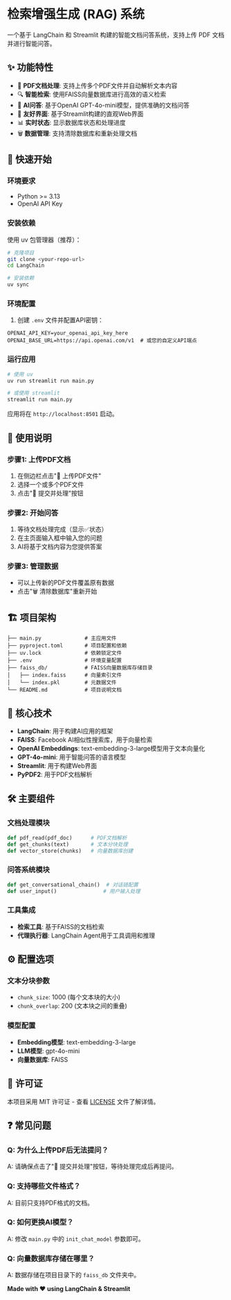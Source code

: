 # 检索增强生成 (RAG) 系统

一个基于 LangChain 和 Streamlit 构建的智能文档问答系统，支持上传 PDF 文档并进行智能问答。

## ✨ 功能特性

- 📄 **PDF文档处理**: 支持上传多个PDF文件并自动解析文本内容
- 🔍 **智能检索**: 使用FAISS向量数据库进行高效的语义检索
- 🤖 **AI问答**: 基于OpenAI GPT-4o-mini模型，提供准确的文档问答
- 💬 **友好界面**: 基于Streamlit构建的直观Web界面
- 📊 **实时状态**: 显示数据库状态和处理进度
- 🗑️ **数据管理**: 支持清除数据库和重新处理文档

## 🚀 快速开始

### 环境要求

- Python >= 3.13
- OpenAI API Key

### 安装依赖

使用 uv 包管理器（推荐）：

```bash
# 克隆项目
git clone <your-repo-url>
cd LangChain

# 安装依赖
uv sync
```

### 环境配置

1. 创建 `.env` 文件并配置API密钥：

```env
OPENAI_API_KEY=your_openai_api_key_here
OPENAI_BASE_URL=https://api.openai.com/v1  # 或您的自定义API端点
```

### 运行应用

```bash
# 使用 uv
uv run streamlit run main.py

# 或使用 streamlit
streamlit run main.py
```

应用将在 `http://localhost:8501` 启动。

## 📖 使用说明

### 步骤1: 上传PDF文档
1. 在侧边栏点击"📎 上传PDF文件"
2. 选择一个或多个PDF文件
3. 点击"🚀 提交并处理"按钮

### 步骤2: 开始问答
1. 等待文档处理完成（显示✅状态）
2. 在主页面输入框中输入您的问题
3. AI将基于文档内容为您提供答案

### 步骤3: 管理数据
- 可以上传新的PDF文件覆盖原有数据
- 点击"🗑️ 清除数据库"重新开始

## 🏗️ 项目架构

```
├── main.py              # 主应用文件
├── pyproject.toml       # 项目配置和依赖
├── uv.lock              # 依赖锁定文件
├── .env                 # 环境变量配置
├── faiss_db/            # FAISS向量数据库存储目录
│   ├── index.faiss      # 向量索引文件
│   └── index.pkl        # 元数据文件
└── README.md            # 项目说明文档
```

## 🔧 核心技术

- **LangChain**: 用于构建AI应用的框架
- **FAISS**: Facebook AI相似性搜索库，用于向量检索
- **OpenAI Embeddings**: text-embedding-3-large模型用于文本向量化
- **GPT-4o-mini**: 用于智能问答的语言模型
- **Streamlit**: 用于构建Web界面
- **PyPDF2**: 用于PDF文档解析

## 🛠️ 主要组件

### 文档处理模块
```python
def pdf_read(pdf_doc)      # PDF文档解析
def get_chunks(text)       # 文本分块处理
def vector_store(chunks)   # 向量数据库创建
```

### 问答系统模块
```python
def get_conversational_chain()  # 对话链配置
def user_input()               # 用户输入处理
```

### 工具集成
- **检索工具**: 基于FAISS的文档检索
- **代理执行器**: LangChain Agent用于工具调用和推理

## ⚙️ 配置选项

### 文本分块参数
- `chunk_size`: 1000 (每个文本块的大小)
- `chunk_overlap`: 200 (文本块之间的重叠)

### 模型配置
- **Embedding模型**: text-embedding-3-large
- **LLM模型**: gpt-4o-mini
- **向量数据库**: FAISS

## 📝 许可证

本项目采用 MIT 许可证 - 查看 [LICENSE](LICENSE) 文件了解详情。

## ❓ 常见问题

### Q: 为什么上传PDF后无法提问？
A: 请确保点击了"🚀 提交并处理"按钮，等待处理完成后再提问。

### Q: 支持哪些文件格式？
A: 目前只支持PDF格式的文档。

### Q: 如何更换AI模型？
A: 修改 `main.py` 中的 `init_chat_model` 参数即可。

### Q: 向量数据库存储在哪里？
A: 数据存储在项目目录下的 `faiss_db` 文件夹中。

**Made with ❤️ using LangChain & Streamlit**
